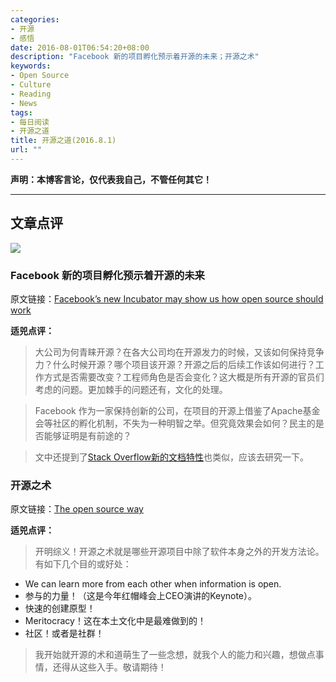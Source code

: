 ```yaml
---
categories:
- 开源
- 感悟
date: 2016-08-01T06:54:20+08:00
description: "Facebook 新的项目孵化预示着开源的未来；开源之术"
keywords:
- Open Source
- Culture
- Reading
- News
tags:
- 每日阅读
- 开源之道
title: 开源之道(2016.8.1)
url: ""
---
```


**声明：本博客言论，仅代表我自己，不管任何其它！**

---

## 文章点评

![](http://cdn1.tnwcdn.com/wp-content/blogs.dir/1/files/2016/05/facebookfeatured.jpg)

### Facebook 新的项目孵化预示着开源的未来

原文链接：[Facebook’s new Incubator may show us how open source should work](http://thenextweb.com/dd/2016/07/31/facebook-incubator/#gref)

**适兕点评：**

> 大公司为何青睐开源？在各大公司均在开源发力的时候，又该如何保持竞争力？什么时候开源？哪个项目该开源？开源之后的后续工作该如何进行？工作方式是否需要改变？工程师角色是否会变化？这大概是所有开源的官员们考虑的问题。更加棘手的问题还有，文化的处理。

> Facebook 作为一家保持创新的公司，在项目的开源上借鉴了Apache基金会等社区的孵化机制，不失为一种明智之举。但究竟效果会如何？民主的是否能够证明是有前途的？

> 文中还提到了[Stack Overflow新的文档特性](http://thenextweb.com/dd/2016/07/21/stack-overflow-new-documentation-feature/)也类似，应该去研究一下。

### 开源之术

原文链接：[The open source way](https://opensource.com/open-source-way)

**适兕点评：**

> 开明综义！开源之术就是哪些开源项目中除了软件本身之外的开发方法论。有如下几个目的或好处：

* We can learn more from each other when information is open.
* 参与的力量！（这是今年红帽峰会上CEO演讲的Keynote）。
* 快速的创建原型！
* Meritocracy！这在本土文化中是最难做到的！
* 社区！或者是社群！

> 我开始就开源的术和道萌生了一些念想，就我个人的能力和兴趣，想做点事情，还得从这些入手。敬请期待！